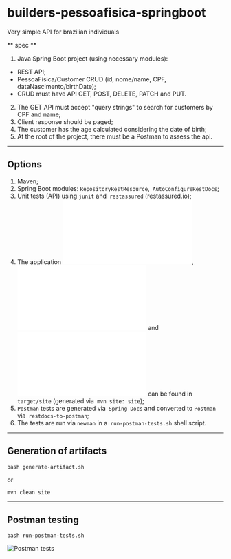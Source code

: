 # builders-pessoafisica-springboot
Very simple API for brazilian individuals

** spec **

1. Java Spring Boot project (using necessary modules):
  - REST API;
  - PessoaFísica/Customer CRUD (id, nome/name, CPF, dataNascimento/birthDate);
  - CRUD must have API GET, POST, DELETE, PATCH and PUT.
2. The GET API must accept "query strings" to search for customers by CPF and name;
3. Client response should be paged;
4. The customer has the age calculated considering the date of birth;
5. At the root of the project, there must be a Postman to assess the api.

---

## Options

1. Maven;
2. Spring Boot modules: `RepositoryRestResource`,` AutoConfigureRestDocs`;
3. Unit tests (API) using `junit` and` restassured` (restassured.io);
4. The application ![documentation](doc/site/index.html), ![tests performed](doc/site/surefire-report.html) and ![services](doc/generated-docs/rest-api-cliente.html) can be found in `target/site` (generated via` mvn site: site`);
5. `Postman` tests are generated via` Spring Docs` and converted to `Postman` via` restdocs-to-postman`;
6. The tests are run via `newman` in a` run-postman-tests.sh` shell script.

---

## Generation of artifacts

`bash generate-artifact.sh`

or

`mvn clean site`

---

## Postman testing

`bash run-postman-tests.sh`

![Postman tests](doc/postman-pessoa-fisica.gif)
